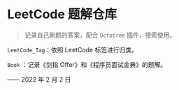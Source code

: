 # LeetCode 题解仓库

> 记录自己刷题的答案，配合 `Octotree` 插件，搜索使用。

`LeetCode_Tag`：依照 LeetCode 标签进行归类。

`Book` ：记录《剑指 Offer》和《程序员面试金典》的题解。

 —— 2022 年 2 月 2 日

